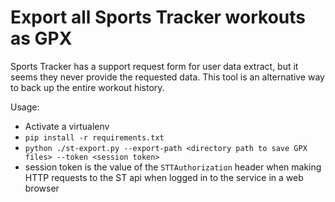 # Export all Sports Tracker workouts as GPX

Sports Tracker has a support request form for user data extract, but it seems
they never provide the requested data. This tool is an alternative way to back
up the entire workout history.

Usage:
- Activate a virtualenv
- `pip install -r requirements.txt`
- `python ./st-export.py --export-path <directory path to save GPX files> --token <session token>`
- session token is the value of the `STTAuthorization` header when making HTTP requests to the
  ST api when logged in to the service in a web browser
